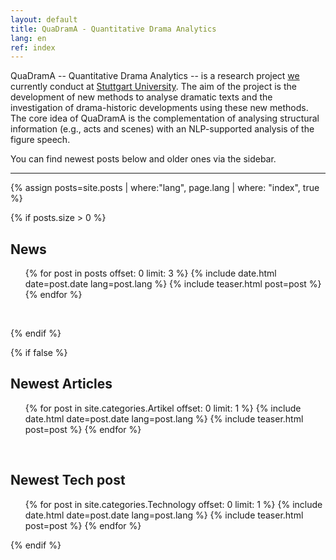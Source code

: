 ```yaml
---
layout: default
title: QuaDramA - Quantitative Drama Analytics
lang: en
ref: index
---
```




QuaDramA -- Quantitative Drama Analytics -- is a research project [we](https://quadrama.github.io/about.en) currently conduct at [Stuttgart University](http://www.uni-stuttgart.de/). The aim of the project is the development of new methods to analyse dramatic texts and the investigation of drama-historic developments using these new methods. The core idea of QuaDramA is the complementation of analysing structural information (e.g., acts and scenes) with an NLP-supported analysis of the figure speech.

You can find newest posts below and older ones via the sidebar.

-----

{% assign posts=site.posts | where:"lang", page.lang | where: "index", true %}

{% if posts.size > 0 %}

## News



<ul class="posts">
  {% for post in posts offset: 0 limit: 3 %}
    {% include date.html date=post.date lang=post.lang %}
    {% include teaser.html post=post %}
  {% endfor %}
</ul>

<div style="clear:left;">&nbsp;</div>

{% endif %}

{% if false %}


## Newest Articles

<ul class="posts">
  {% for post in site.categories.Artikel offset: 0 limit: 1 %}
    {% include date.html date=post.date lang=post.lang %}
    {% include teaser.html post=post %}
  {% endfor %}
</ul>

<div style="clear:left;">&nbsp;</div>

## Newest Tech post


<ul class="posts">
  {% for post in site.categories.Technology offset: 0 limit: 1 %}
    {% include date.html date=post.date lang=post.lang %}
    {% include teaser.html post=post %}
  {% endfor %}
</ul>

{% endif %}